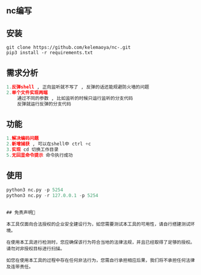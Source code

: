 ##  nc编写

## 安装

```
git clone https://github.com/kelemaoya/nc-.git
pip3 install -r requirements.txt
```

## 需求分析

```py
1.反弹shell , 正向监听就不写了 , 反弹的话还能规避防火墙的问题
2.单个文件实现两端
	通过不同的参数 , 比如监听的时候只运行监听的分支代码
	反弹就运行反弹的分支代码
```

## 功能

```py
1.解决编码问题
2.新增捕获 , 可以在shell中 ctrl +c
3.实现 cd 切换工作目录
5.无回显命令提示 命令执行成功
```

## 使用

```py
python3 nc.py -p 5254
python3 nc.py -r 127.0.0.1 -p 5254
```

```

## 免责声明🧐

本工具仅面向合法授权的企业安全建设行为，如您需要测试本工具的可用性，请自行搭建测试环境。

在使用本工具进行检测时，您应确保该行为符合当地的法律法规，并且已经取得了足够的授权。请勿对非授权目标进行扫描。

如您在使用本工具的过程中存在任何非法行为，您需自行承担相应后果，我们将不承担任何法律及连带责任。